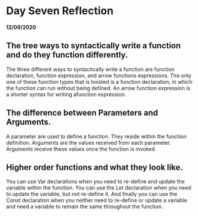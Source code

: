 # Day Seven Reflection
__12/09/2020__

## The tree ways to syntactically write a function and do they function differently.

The three different ways to syntactically write a function are function declaration, function expression, and arrow functions expressions. The only one of these function types that is hoisted is a function declaration, in which the function can run without being defined. An arrow function expression is a shorter syntax for writing afunction expression.
## The difference between Parameters and Arguments.

A parameter are used to define a function. They reside within the function definition. Arguments are the values received from each parameter. Arguments receive these values once the function is invoked.

## Higher order functions and what they look like.

You can use Var declarations when you need to re-define and update the variable within the function. You can use the Let declaration when you need to update the variable, but not re-define it. And finally you can use the Const declaration when you neither need to re-define or update a variable and need a variable to remain the same throughout the function.